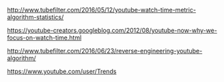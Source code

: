 http://www.tubefilter.com/2016/05/12/youtube-watch-time-metric-algorithm-statistics/

https://youtube-creators.googleblog.com/2012/08/youtube-now-why-we-focus-on-watch-time.html

http://www.tubefilter.com/2016/06/23/reverse-engineering-youtube-algorithm/

https://www.youtube.com/user/Trends

